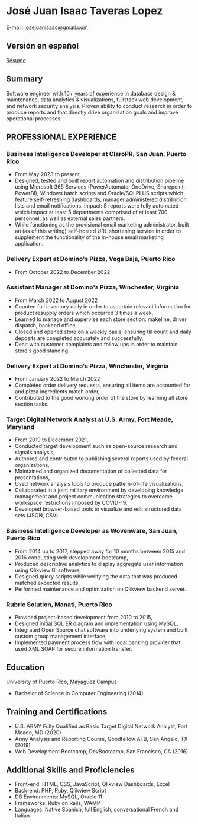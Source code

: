 # José Juan Isaac Taveras Lopez
E-mail: josejuanisaac@gmail.com
## Versión en español
[Résume](indice.html)
## Summary
Software engineer with 10+ years of experience in database design & maintenance, data analytics & visualizations, fullstack web development, and network security analysis. Proven ability to conduct research in order to produce reports and that directly drive organization goals and improve operational processes.
## PROFESSIONAL EXPERIENCE
### Business Intelligence Developer at ClaroPR, San Juan, Puerto Rico
- From May 2023 to present
- Designed, tested and built report automation and distribution pipeline using Microsoft 365 Services (PowerAutomate, OneDrive, Sharepoint, PowerBI), Windows batch scripts and Oracle/SQLPLUS scripts which feature self-refreshing dashboards, manager administered distribution lists and email notifications. Impact: 8 reports were fully automated which impact at least 5 departments comprised of at least 700 personnel, as well as external sales partners.
- While functioning as the provisional email marketing administrator, built an (as of this writing) self-hosted URL shortening service in order to supplement the functionality of the in-house email marketing application.
### Delivery Expert at Domino's Pizza, Vega Baja, Puerto Rico
- From October 2022 to December 2022
### Assistant Manager at Domino's Pizza, Winchester, Virginia
- From March 2022 to August 2022
- Counted full inventory daily in order to ascertain relevant information for product resupply orders which occurred 3 times a week,
- Learned to manage and supervise each store section: makeline, driver dispatch, backend office,
- Closed and opened store on a weekly basis, ensuring till count and daily deposits are completed accurately and successfully,
- Dealt with customer complaints and follow ups in order to maintain store's good standing.
### Delivery Expert at Domino's Pizza, Winchester, Virginia
- From January 2022 to March 2022
- Completed order delivery requests, ensuring all items are accounted for and pizza ingredients match order,
- Contributed to the good working order of the store by learning all store section tasks.
### Target Digital Network Analyst at U.S. Army, Fort Meade, Maryland
- From 2019 to December 2021,
-	Conducted target development such as open-source research and signals analysis,
-	Authored and contributed to publishing several reports used by federal organizations,
-	Maintained and organized documentation of collected data for presentations,
-	Used network analysis tools to produce pattern-of-life visualizations,
-	Collaborated in a joint military environment by developing knowledge management and project communication strategies to overcome workspace restrictions imposed by COVID-19,
-	Developed browser-based tools to visualize and edit structured data sets (JSON, CSV).
### Business Intelligence Developer as Wovenware, San Juan, Puerto Rico
- From 2014 up to 2017, stepped away for 10 months between 2015 and 2016 conducting web development bootcamp,
-	Produced descriptive analytics to display aggregate user information using Qlikview BI software,
-	Designed query scripts while verifying the data that was produced matched expected results,
-	Performed maintenance and optimization on Qlikview backend server.
### Rubric Solution, Manati, Puerto Rico
- Provided project-based development from 2010 to 2015,
- Designed initial SQL ER diagram and implementation using MySQL,
- Integrated Open Source chat software into underlying system and built custom group management interface,
- Implemented payment process flow with local banking provider that used XML SOAP for secure information transfer.
## Education
University of Puerto Rico, Mayagüez Campus
-	Bachelor of Science in Computer Engineering	(2014)
## Training and Certifications
- U.S. ARMY Fully Qualified as Basic Target Digital Network Analyst, Fort Meade, MD	(2020)
- Army Analysis and Reporting Course, Goodfellow AFB, San Angelo, TX (2018)
- Web Development Bootcamp, DevBootcamp, San Francisco, CA (2016)
## Additional Skills and Proficiencies
-	Front-end: HTML, CSS, JavaScript, Qlikview Dashboards, Excel
-	Back-end: PHP, Ruby, Qlikview Script
-	DB Environments: MySQL, Oracle 11
-	Frameworks: Ruby on Rails, WAMP
-	Languages: Native Spanish, full English, conversational French and Italian.
